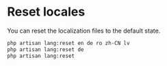 # Reset locales

You can reset the localization files to the default state.

```bash
php artisan lang:reset en de ro zh-CN lv
php artisan lang:reset de
php artisan lang:reset
```
